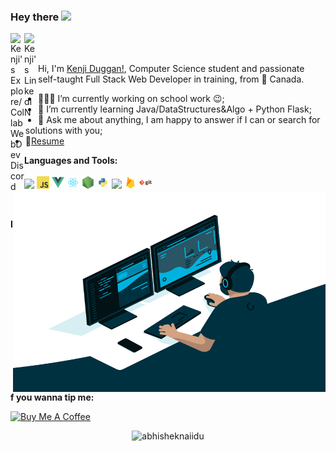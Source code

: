 ### Hey there <img src="https://media.giphy.com/media/hvRJCLFzcasrR4ia7z/giphy.gif" width="25px">
<a href="https://discord.gg/8xSpRwbp">
  <img align="left" alt="Kenji's Explore/Collab WebDev Discord" width="22px" src="https://raw.githubusercontent.com/peterthehan/peterthehan/master/assets/discord.svg" />
</a>
<a href="https://www.linkedin.com/in/kenji-duggan/">
  <img align="left" alt="Kenji's LinkedIN" width="22px" src="https://raw.githubusercontent.com/peterthehan/peterthehan/master/assets/linkedin.svg" />
</a>
 
<br />
<br />

Hi, I'm [Kenji Duggan!](http://kenjiduggan.me/), Computer Science student and passionate self-taught Full Stack Web Developer in training, from 🚀 Canada.

<img align="right" alt="GIF" src="https://github.com/KenjiDuggan/KenjiDuggan/blob/main/code.gif" width="500" height="320" />

- 👨🏽‍💻 I’m currently working on school work :wink:;
- 🌱 I’m currently learning Java/DataStructures&Algo + Python Flask; 
- 💬 Ask me about anything, I am happy to answer if I can or search for solutions with you;
- 📝[Resume](https://drive.google.com/file/d/18yfJOgGVOUFbUdrn8GmiO3a_UiDKjsWo/view?usp=sharing)

**Languages and Tools:**  
<br />
<code><img height="20" src="https://raw.githubusercontent.com/jmnote/z-icons/master/svg/java.svg"></code>
<code><img height="20" src="https://raw.githubusercontent.com/github/explore/80688e429a7d4ef2fca1e82350fe8e3517d3494d/topics/javascript/javascript.png"></code>
<code><img height="20" src="https://raw.githubusercontent.com/github/explore/80688e429a7d4ef2fca1e82350fe8e3517d3494d/topics/vue/vue.png"></code>
<code><img height="20" src="https://raw.githubusercontent.com/github/explore/80688e429a7d4ef2fca1e82350fe8e3517d3494d/topics/react/react.png"></code>
<code><img height="20" src="https://raw.githubusercontent.com/github/explore/80688e429a7d4ef2fca1e82350fe8e3517d3494d/topics/nodejs/nodejs.png"></code>
<code><img height="20" src="https://raw.githubusercontent.com/github/explore/80688e429a7d4ef2fca1e82350fe8e3517d3494d/topics/python/python.png"></code>
<code><img height="20" src="https://img.icons8.com/color/452/mongodb.png"></code>
<code><img height="20" src="https://raw.githubusercontent.com/github/explore/80688e429a7d4ef2fca1e82350fe8e3517d3494d/topics/firebase/firebase.png"></code>
<code><img height="20" src="https://raw.githubusercontent.com/github/explore/80688e429a7d4ef2fca1e82350fe8e3517d3494d/topics/git/git.png"></code>
 
 <br />

**If you wanna tip me:**  

<a href="https://www.buymeacoffee.com/KenjiDuggan" target="_blank"><img src="https://cdn.buymeacoffee.com/buttons/v2/default-red.png" alt="Buy Me A Coffee" width="150" ></a>
 
<p align="center"> <img src="https://github-readme-stats.vercel.app/api?username=KenjiDuggan&show_icons=true&theme=gotham" alt="abhisheknaiidu" />
